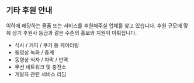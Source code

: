 ## 기타 후원 안내

이하에 해당하는 물품 또는 서비스를 후원해주실 업체를 찾고 있습니다. 후원 규모에 맞춰 상기 후원사 등급과 같은 수준의 홍보와 지원이 이뤄집니다.

- 식사 / 커피 / 쿠키 등 케이터링
- 동영상 녹화 / 중계
- 동영상 식자 / 자막 / 번역
- 무선 네트워크 및 충전소
- 개발자 관련 서비스 리딤

